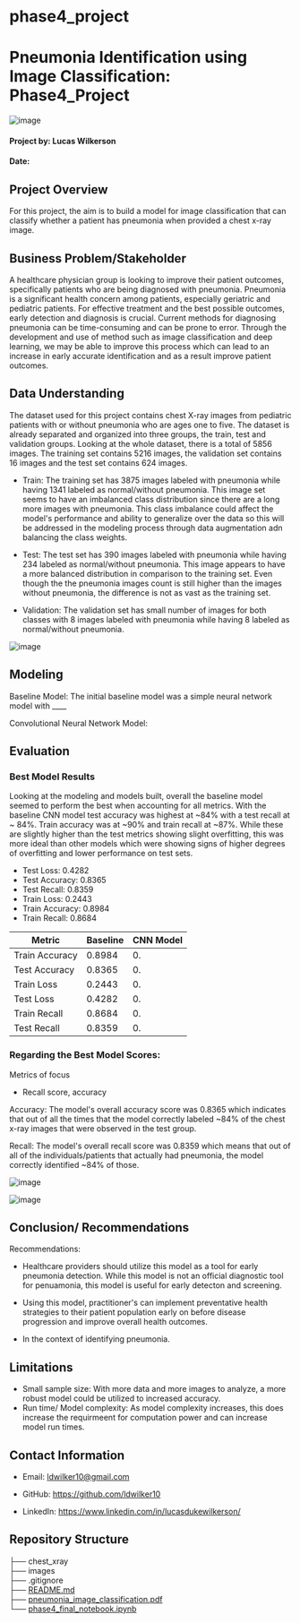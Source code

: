 # phase4_project
# Pneumonia Identification using Image Classification: Phase4_Project

![image](link)


#### Project by: Lucas Wilkerson
#### Date: 

## Project Overview
For this project, the aim is to build a model for image classification that can classify whether a patient has pneumonia when provided a chest x-ray image. 

## Business Problem/Stakeholder
A healthcare physician group is looking to improve their patient outcomes, specifically patients who are being diagnosed with pneumonia. Pneumonia is a significant health concern among patients, especially geriatric and pediatric patients. For effective treatment and the best possible outcomes, early detection and diagnosis is crucial. Current methods for diagnosing pneumonia can be time-consuming and can be prone to error. Through the development and use of method such as image classification and deep learning, we may be able to improve this process which can lead to an increase in early accurate identification and as a result improve patient outcomes.


## Data Understanding 

The dataset used for this project contains chest X-ray images from pediatric patients with or without pneumonia who are ages one to five. The dataset is already separated and organized into three groups, the train, test and validation groups. Looking at the whole dataset, there is a total of 5856 images. The training set contains 5216 images, the validation set contains 16 images and the test set contains 624 images. 

- Train: The training set has 3875 images labeled with pneumonia while having 1341 labeled as normal/without pneumonia. This image set seems to have an imbalanced class distribution since there are a long more images with pneumonia. This class imbalance could affect the model's performance and ability to generalize over the data so this will be addressed in the modeling process through data augmentation adn balancing the class weights. 
  
- Test: The test set has 390 images labeled with pneumonia while having 234 labeled as normal/without pneumonia. This image appears to have a more balanced distribution in comparison to the training set. Even though the the pneumonia images count is still higher than the images without pneumonia, the difference is not as vast as the training set.
  
- Validation: The validation set has small number of images for both classes with 8 images labeled with pneumonia while having 8 labeled as normal/without pneumonia.




![image](link)


## Modeling 

Baseline Model: The initial baseline model was a simple neural network model with ____


Convolutional Neural Network Model:


## Evaluation
### Best Model Results 

Looking at the modeling and models built, overall the baseline model seemed to perform the best when accounting for all metrics. With the baseline CNN model test accuracy was highest at ~84% with a test recall at ~ 84%. Train accuracy was at ~90% and train recall at ~87%. While these are slightly higher than the test metrics showing slight overfitting, this was more ideal than other models which were showing signs of higher degrees of overfitting and lower performance on test sets.

- Test Loss: 0.4282
- Test Accuracy: 0.8365
- Test Recall: 0.8359
- Train Loss: 0.2443
- Train Accuracy: 0.8984
- Train Recall: 0.8684



| Metric                  | Baseline                          | CNN Model                         |
|-------------------------|-----------------------------------|-----------------------------------|
| Train Accuracy          | 0.8984                            | 0.                                |
| Test Accuracy           | 0.8365                            | 0.                                |
| Train Loss              | 0.2443                            | 0.                                |
| Test Loss               | 0.4282                            | 0.                                |
| Train Recall            | 0.8684                            | 0.                                |
| Test Recall             | 0.8359                            | 0.                                |


### Regarding the Best Model Scores:
Metrics of focus
- Recall score, accuracy 

Accuracy: The model's overall accuracy score was 0.8365 which indicates that out of all the times that the model correctly labeled ~84% of the chest x-ray images that were observed in the test group.

Recall: The model's overall recall score was 0.8359 which means that out of all of the individuals/patients that actually had pneumonia, the model correctly identified ~84% of those. 
 

![image](link)


![image](link)


## Conclusion/ Recommendations 


Recommendations: 

- Healthcare providers should utilize this model as a tool for early pneumonia detection. While this model is not an official diagnostic tool for penuamonia, this model is useful for early detecton and screening. 

- Using this model, practitioner's can implement preventative health strategies to their patient population early on before disease progression and improve overall health outcomes. 

- In the context of identifying pneumonia. 


## Limitations
- Small sample size: With more data and more images to analyze, a more robust model could be utilized to increased accuracy.
- Run time/ Model complexity: As model complexity increases, this does increase the requirmeent for computation power and can increase model run times. 


## Contact Information

- Email: ldwilker10@gmail.com

- GitHub: https://github.com/ldwilker10

- LinkedIn: https://www.linkedin.com/in/lucasdukewilkerson/ 

## Repository Structure

├── chest_xray    
├── images   
├── .gitignore                                                                                                                   
├── [README.md](https://github.com/ldwilker10/phase4_project/blob/main/README.md)                                          
├── [pneumonia_image_classification.pdf](link)       
└── [phase4_final_notebook.ipynb](link)  